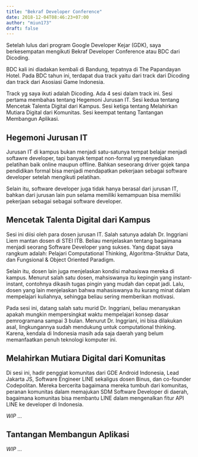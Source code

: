 ```yaml
---
title: "Bekraf Developer Conference"
date: 2018-12-04T08:46:23+07:00
author: "miun173"
draft: false
---
```


<!-- 
Setelah membaca artikel berikut, kamu akan mendapatkan:
- resume acara BDC track dicoding
- apa yg penulis dapatkan
- apa yg bisa kamu improve
 -->

Setelah lulus dari program Google Developer Kejar (GDK), saya berkesempatan mengikuti Bekraf Developer Conference atau BDC dari Dicoding.

BDC kali ini diadakan kembali di Bandung, tepatnya di The Papandayan Hotel. Pada BDC tahun ini, terdapat dua track yaitu dari track dari Dicoding dan track dari Asosiasi Game Indonesia. 

Track yg saya ikuti adalah Dicoding. Ada 4 sesi dalam track ini. Sesi pertama membahas tentang Hegemoni Jurusan IT. Sesi kedua tentang Mencetak Talenta Digital dari Kampus. Sesi ketiga tentang Melahirkan Mutiara Digital dari Komunitas. Sesi keempat tentang Tantangan Membangun Aplikasi. 

## Hegemoni Jurusan IT
Jurusan IT di kampus bukan menjadi satu-satunya tempat belajar menjadi softawre developer, tapi banyak tempat non-formal yg menyediakan pelatihan baik online maupun offline. Bahkan seseorang driver gojek tanpa pendidikan formal bisa menjadi mendapatkan pekerjaan sebagai software developer setelah mengikuti pelatihan. 

Selain itu, software developer juga tidak hanya berasal dari jurusan IT, bahkan dari jurusan lain pun selama memiliki kemampuan bisa memiliki pekerjaan sebagai sebagai software developer. 

## Mencetak Talenta Digital dari Kampus
Sesi ini diisi oleh para dosen jurusan IT. Salah satunya adalah Dr. Inggriani Liem mantan dosen di STEI ITB. Beliau menjelaskan tentang bagaimana menjadi seorang Software Developer yang sukses. Yang dapat saya rangkum adalah: Pelajari Computational Thinking, Algoritma-Struktur Data, dan Fungsional & Object Oriented Paradigm. 

Selain itu, dosen lain juga menjelaskan kondisi mahasiswa mereka di kampus. Menurut salah satu dosen, mahsiswanya itu kepingin yang instant-instant, contohnya dikasih tugas pingin yang mudah dan cepat jadi. Lalu, dosen yang lain menjelaskan bahwa mahasiswanya itu kurang minat dalam mempelajari kuliahnya, sehingga beliau sering memberikan motivasi. 

Pada sesi ini, datang salah satu murid Dr. Inggriani, beliau menanyakan apakah mungkin mempersingkat waktu mempelajari konsep dasar pemrogramana sampai 3 bulan. Menurut Dr. Inggriani, ini bisa dilakukan asal, lingkungannya sudah mendukung untuk computational thinking. Karena, kendala di Indonesia masih ada saja daerah yang belum memanfaatkan penuh teknologi komputer ini. 

## Melahirkan Mutiara Digital dari Komunitas
Di sesi ini, hadir penggiat komunitas dari GDE Android Indonesia, Lead Jakarta JS, Software Engineer LINE sekaligus dosen Binus, dan co-founder Codepolitan. Mereka bercerita bagaimana mereka tumbuh dari komunitas, peranan komunitas dalam memajukan SDM Software Developer di daerah, bagaimana komunitas bisa membantu LINE dalam mengenalkan fitur API LINE ke developer di Indonesia.

_WIP ..._

## Tantangan Membangun Aplikasi
_WIP ..._